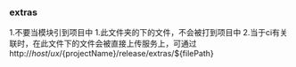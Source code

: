 ### extras
1.不要当模块引到项目中
1.此文件夹的下的文件，不会被打到项目中
2.当于ci有关联时，在此文件下的文件会被直接上传服务上，可通过 http://${host}/ux/${projectName}/release/extras/${filePath}
